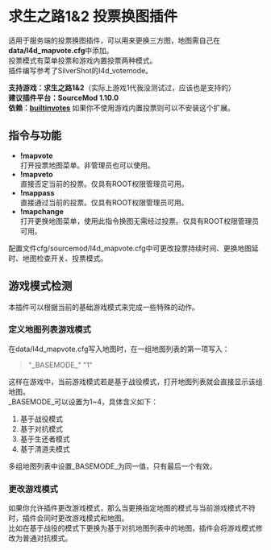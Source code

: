 # 求生之路1&2 投票换图插件

适用于服务端的投票换图插件，可以用来更换三方图，地图需自己在**data/l4d_mapvote.cfg**中添加。  
投票模式有菜单投票和游戏内置投票两种模式。  
插件编写参考了SilverShot的l4d_votemode。

**支持游戏：求生之路1&2**（实际上游戏1代我没测试过，应该也是支持的）  
**建议插件平台：SourceMod 1.10.0**  
**依赖：[builtinvotes](https://github.com/LinGe515/L4D_LinGe_Plugins/tree/main/依赖的扩展与插件/builtinvotes)** 如果你不使用游戏内置投票则可以不安装这个扩展。

## 指令与功能

- **!mapvote**  
  打开投票地图菜单。非管理员也可以使用。
- **!mapveto**  
  直接否定当前的投票。仅具有ROOT权限管理员可用。
- **!mappass**  
  直接通过当前的投票。仅具有ROOT权限管理员可用。
- **!mapchange**  
  打开更换地图菜单，使用此指令换图无需经过投票。仅具有ROOT权限管理员可用。

配置文件cfg/sourcemod/l4d_mapvote.cfg中可更改投票持续时间、更换地图延时、地图检查开关、投票模式。

## 游戏模式检测

本插件可以根据当前的基础游戏模式来完成一些特殊的动作。

### 定义地图列表游戏模式

在data/l4d_mapvote.cfg写入地图时，在一组地图列表的第一项写入：

> "\_BASEMODE\_"		"1"

这样在游戏中，当前游戏模式若是基于战役模式，打开地图列表就会直接显示该组地图。  
\_BASEMODE\_可以设置为1~4，具体含义如下：

1. 基于战役模式
2. 基于对抗模式
3. 基于生还者模式
4. 基于清道夫模式

多组地图列表中设置\_BASEMODE\_为同一值，只有最后一个有效。

### 更改游戏模式

如果你允许插件更改游戏模式，那么当更换指定地图的模式与当前游戏模式不符时，插件会同时更改游戏模式和地图。  
比如在基于战役的模式下更换为基于对抗地图列表中的地图，插件会将游戏模式修改为普通对抗模式。